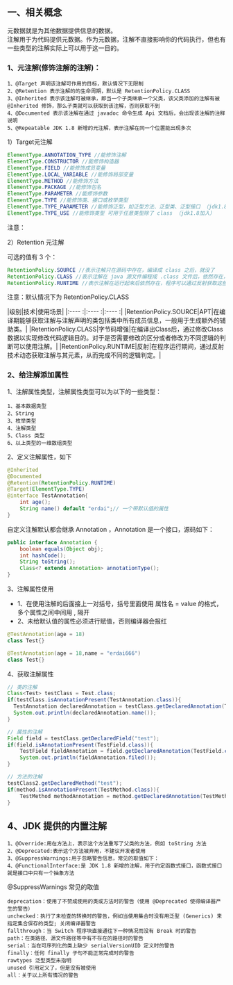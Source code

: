 ## 一、相关概念

元数据就是为其他数据提供信息的数据。  
注解用于为代码提供元数据。作为元数据，注解不直接影响你的代码执行，但也有一些类型的注解实际上可以用于这一目的。

### 1、元注解(修饰注解的注解)：

```shell
1、@Target 声明该注解可作用的目标，默认情况下无限制
2、@Retention 表示注解的的生命周期，默认是 RetentionPolicy.CLASS
3、@Inherited 表示该注解可被继承，即当一个子类继承一个父类，该父类添加的注解有被 @Inherited 修饰，那么子类就可以获取到该注解，否则获取不到
4、@Documented 表示该注解在通过 javadoc 命令生成 Api 文档后，会出现该注解的注释说明
5、@Repeatable JDK 1.8 新增的元注解，表示注解在同一个位置能出现多次
```

1）Target元注解

```Java
ElementType.ANNOTATION_TYPE //能修饰注解
ElementType.CONSTRUCTOR //能修饰构造器
ElementType.FIELD //能修饰成员变量
ElementType.LOCAL_VARIABLE //能修饰局部变量
ElementType.METHOD //能修饰方法
ElementType.PACKAGE //能修饰包名 
ElementType.PARAMETER //能修饰参数
ElementType.TYPE //能修饰类、接口或枚举类型
ElementType.TYPE_PARAMETER //能修饰泛型，如泛型方法、泛型类、泛型接口 （jdk1.8加入）
ElementType.TYPE_USE //能修饰类型 可用于任意类型除了 class （jdk1.8加入）
```
注意：

2）Retention 元注解

可选的值有 3 个：
```Java
RetentionPolicy.SOURCE //表示注解只在源码中存在，编译成 class 之后，就没了
RetentionPolicy.CLASS //表示注解在 java 源文件编程成 .class 文件后，依然存在，但是运行起来后就没了
RetentionPolicy.RUNTIME //表示注解在运行起来后依然存在，程序可以通过反射获取这些信息
```
注意：默认情况下为 RetentionPolicy.CLASS

|级别|技术|使用场景|
|:---- :|:---- :|:---- :|
|RetentionPolicy.SOURCE|APT|在编译期能够获取注解与注解声明的类包括类中所有成员信息，一般用于生成额外的辅助类。|
|RetentionPolicy.CLASS|字节码增强|在编译出Class后，通过修改Class数据以实现修改代码逻辑目的。对于是否需要修改的区分或者修改为不同逻辑的判断可以使用注解。|
|RetentionPolicy.RUNTIME|反射|在程序运行期间，通过反射技术动态获取注解与其元素，从而完成不同的逻辑判定。|


### 2、给注解添加属性

1、注解属性类型，注解属性类型可以为以下的一些类型：
```shell
1、基本数据类型
2、String
3、枚举类型
4、注解类型
5、Class 类型
6、以上类型的一维数组类型
```
2、定义注解属性，如下
```java
@Inherited
@Documented
@Retention(RetentionPolicy.RUNTIME)
@Target(ElementType.TYPE)
@interface TestAnnotation{
    int age();
    String name() default "erdai";// 一个带默认值的属性
}
```
自定义注解默认都会继承 Annotation ，Annotation 是一个接口，源码如下：
```java
public interface Annotation {
    boolean equals(Object obj);
    int hashCode();
    String toString();
    Class<? extends Annotation> annotationType();
}
```
3、注解属性使用
- 1、在使用注解的后面接上一对括号，括号里面使用 属性名 = value 的格式，多个属性之间中间用 , 隔开
- 2、未给默认值的属性必须进行赋值，否则编译器会报红
```java
@TestAnnotation(age = 18)
class Test{}

@TestAnnotation(age = 18,name = "erdai666")
class Test{}
```
4、获取注解属性
```java
// 类的注解
Class<Test> testClass = Test.class;
if(testClass.isAnnotationPresent(TestAnnotation.class)){
  TestAnnotation declaredAnnotation = testClass.getDeclaredAnnotation(TestAnnotation.class);
  System.out.println(declaredAnnotation.name());
}

// 属性的注解
Field field = testClass.getDeclaredField("test");
if(field.isAnnotationPresent(TestField.class)){
    TestField fieldAnnotation = field.getDeclaredAnnotation(TestField.class);
    System.out.println(fieldAnnotation.filed());
}

// 方法的注解
testClass2.getDeclaredMethod("test");
if(method.isAnnotationPresent(TestMethod.class)){
    TestMethod methodAnnotation = method.getDeclaredAnnotation(TestMethod.class);
}
```
## 4、JDK 提供的内置注解

```shell
1、@Override:用在方法上，表示这个方法重写了父类的方法，例如 toString 方法
2、@Deprecated:表示这个方法被弃用，不建议开发者使用
3、@SuppressWarnings:用于忽略警告信息，常见的取值如下：
4、@FunctionalInterface:是 JDK 1.8 新增的注解，用于约定函数式接口，函数式接口就是接口中只有一个抽象方法
```
@SuppressWarnings 常见的取值
```shell
deprecation：使用了不赞成使用的类或方法时的警告（使用 @Deprecated 使得编译器产生的警告）
unchecked：执行了未检查的转换时的警告，例如当使用集合时没有用泛型 (Generics) 来指定集合保存的类型; 关闭编译器警告
fallthrough：当 Switch 程序块直接通往下一种情况而没有 Break 时的警告
path：在类路径、源文件路径等中有不存在的路径时的警告
serial：当在可序列化的类上缺少 serialVersionUID 定义时的警告
finally：任何 finally 子句不能正常完成时的警告
rawtypes 泛型类型未指明
unused 引用定义了，但是没有被使用
all：关于以上所有情况的警告
```

